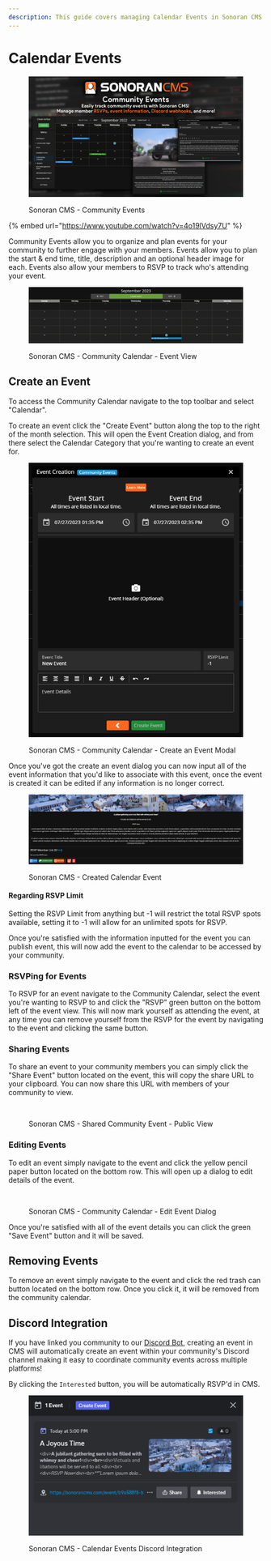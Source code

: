 ```yaml
---
description: This guide covers managing Calendar Events in Sonoran CMS.
---
```


# Calendar Events

<figure><img src="../.gitbook/assets/image (12) (1).png" alt=""><figcaption><p>Sonoran CMS - Community Events</p></figcaption></figure>

{% embed url="https://www.youtube.com/watch?v=4o19lVdsy7U" %}

Community Events allow you to organize and plan events for your community to further engage with your members. Events allow you to plan the start & end time, title, description and an optional header image for each. Events also allow your members to RSVP to track who's attending your event.

<figure><img src="../.gitbook/assets/CMS_CalendarOverview2.png" alt=""><figcaption><p>Sonoran CMS - Community Calendar - Event View</p></figcaption></figure>

## Create an Event

To access the Community Calendar navigate to the top toolbar and select "Calendar".

To create an event click the "Create Event" button along the top to the right of the month selection. This will open the Event Creation dialog, and from there select the Calendar Category that you're wanting to create an event for.

<figure><img src="../.gitbook/assets/CMS_CalendarCreateEvent.png" alt=""><figcaption><p>Sonoran CMS - Community Calendar - Create an Event Modal</p></figcaption></figure>

Once you've got the create an event dialog  you can now input all of the event information that you'd like to associate with this event, once the event is created it can be edited if any information is no longer correct.

<figure><img src="../.gitbook/assets/CMS_CalendarEvent.png" alt=""><figcaption><p>Sonoran CMS - Created Calendar Event</p></figcaption></figure>

#### Regarding RSVP Limit

Setting the RSVP Limit from anything but -1 will restrict the total RSVP spots available, setting it to -1 will allow for an unlimited spots for RSVP.

Once you're satisfied with the information inputted for the event you can publish event, this will now add the event to the calendar to be accessed by your community.

### RSVPing for Events

To RSVP for an event navigate to the Community Calendar, select the event you're wanting to RSVP to and click the "RSVP" green button on the bottom left of the event view. This will now mark  yourself as attending the event, at any time you can remove yourself from the RSVP for the event by navigating to the event and clicking the same button.

### Sharing Events

To share an event to your community members you can simply click the "Share Event" button located on the event, this will copy the share URL to your clipboard. You can now share this URL with members of your community to view.

<figure><img src="https://i.imgur.com/qsSWxoD.png" alt=""><figcaption><p>Sonoran CMS - Shared Community Event - Public View</p></figcaption></figure>

### Editing Events

To edit an event simply navigate to the event and click the yellow pencil paper button located on the bottom row. This will open up a dialog to edit details of the event.

<figure><img src="https://i.imgur.com/OUxurR4.png" alt=""><figcaption><p>Sonoran CMS - Community Calendar - Edit Event Dialog</p></figcaption></figure>

Once you're satisfied with all of the event details you can click the green "Save Event" button and it will be saved.&#x20;

## Removing Events

To remove an event simply navigate to the event and click the red trash can button located on the bottom row. Once you click it, it will be removed from the community calendar.

## Discord Integration

If you have linked you community to our [Discord Bot](https://info.sonoranbot.com/en/tutorials/getting-started), creating an event in CMS will automatically create an event within your community's Discord channel making it easy to coordinate community events across multiple platforms!

By clicking the `Interested` button, you will be automatically RSVP'd in CMS.

<figure><img src="../.gitbook/assets/CMS_CalendarEventDiscord.png" alt=""><figcaption><p>Sonoran CMS - Calendar Events Discord Integration</p></figcaption></figure>
